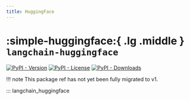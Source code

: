 ```yaml
---
title: HuggingFace
---
```


# :simple-huggingface:{ .lg .middle } `langchain-huggingface`

[![PyPI - Version](https://img.shields.io/pypi/v/langchain-huggingface?label=%20)](https://pypi.org/project/langchain-huggingface/#history)
[![PyPI - License](https://img.shields.io/pypi/l/langchain-huggingface)](https://opensource.org/licenses/MIT)
[![PyPI - Downloads](https://img.shields.io/pepy/dt/langchain-huggingface)](https://pypistats.org/packages/langchain-huggingface)

!!! note
    This package ref has not yet been fully migrated to v1.

::: langchain_huggingface
